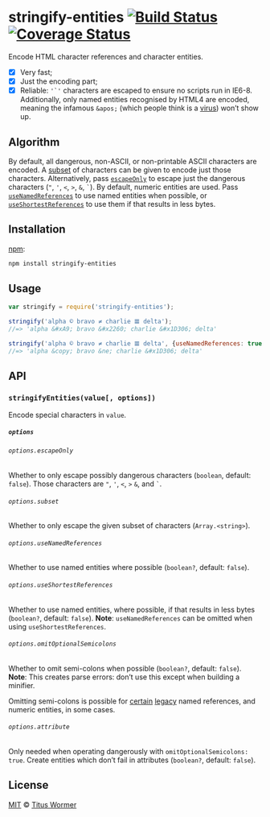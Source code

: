 # stringify-entities [![Build Status][build-badge]][build-status] [![Coverage Status][coverage-badge]][coverage-status]

Encode HTML character references and character entities.

*   [x] Very fast;
*   [x] Just the encoding part;
*   [x] Reliable: ``'`'`` characters are escaped to ensure no scripts
    run in IE6-8.  Additionally, only named entities recognised by HTML4
    are encoded, meaning the infamous `&apos;` (which people think is a
    [virus][]) won’t show up.

## Algorithm

By default, all dangerous, non-ASCII, or non-printable ASCII characters
are encoded.  A [subset][] of characters can be given to encode just
those characters.  Alternatively, pass [`escapeOnly`][escapeonly] to
escape just the dangerous characters (`"`, `'`, `<`, `>`, `&`, `` ` ``).
By default, numeric entities are used.  Pass [`useNamedReferences`][named]
to use named entities when possible, or [`useShortestReferences`][short]
to use them if that results in less bytes.

## Installation

[npm][]:

```bash
npm install stringify-entities
```

## Usage

```js
var stringify = require('stringify-entities');

stringify('alpha © bravo ≠ charlie 𝌆 delta');
//=> 'alpha &#xA9; bravo &#x2260; charlie &#x1D306; delta'

stringify('alpha © bravo ≠ charlie 𝌆 delta', {useNamedReferences: true});
//=> 'alpha &copy; bravo &ne; charlie &#x1D306; delta'
```

## API

### `stringifyEntities(value[, options])`

Encode special characters in `value`.

##### `options`

###### `options.escapeOnly`

Whether to only escape possibly dangerous characters (`boolean`,
default: `false`).  Those characters are `"`, `'`, `<`, `>` `&`, and
`` ` ``.

###### `options.subset`

Whether to only escape the given subset of characters (`Array.<string>`).

###### `options.useNamedReferences`

Whether to use named entities where possible (`boolean?`, default:
`false`).

###### `options.useShortestReferences`

Whether to use named entities, where possible, if that results in less
bytes (`boolean?`, default: `false`).  **Note**: `useNamedReferences`
can be omitted when using `useShortestReferences`.

###### `options.omitOptionalSemicolons`

Whether to omit semi-colons when possible (`boolean?`, default: `false`).
**Note**: This creates parse errors: don’t use this except when building
a minifier.

Omitting semi-colons is possible for [certain][dangerous] [legacy][]
named references, and numeric entities, in some cases.

###### `options.attribute`

Only needed when operating dangerously with `omitOptionalSemicolons: true`.
Create entities which don’t fail in attributes (`boolean?`, default:
`false`).

## License

[MIT][license] © [Titus Wormer][author]

<!-- Definitions -->

[build-badge]: https://img.shields.io/travis/wooorm/stringify-entities.svg

[build-status]: https://travis-ci.org/wooorm/stringify-entities

[coverage-badge]: https://img.shields.io/codecov/c/github/wooorm/stringify-entities.svg

[coverage-status]: https://codecov.io/github/wooorm/stringify-entities

[license]: LICENSE

[author]: http://wooorm.com

[npm]: https://docs.npmjs.com/cli/install

[virus]: http://www.telegraph.co.uk/technology/advice/10516839/Why-do-some-apostrophes-get-replaced-with-andapos.html

[dangerous]: dangerous.json

[legacy]: https://github.com/wooorm/character-entities-legacy

[subset]: #optionssubset

[escapeonly]: #optionsescapeonly

[named]: #optionsusenamedreferences

[short]: #optionsuseshortestreferences
